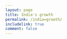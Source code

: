 ```yaml
---
layout: page
title: India's growth
permalink: /india=growth/
includelink: true
comment: false
---
```


<div class="row content">
    
</div>
